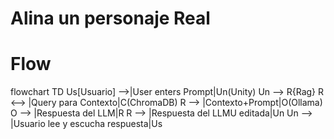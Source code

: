 # Alina un personaje Real


# Flow
flowchart TD
    Us[Usuario] -->|User enters Prompt|Un(Unity)
    Un --> R{Rag}
    R <--> |Query para Contexto|C(ChromaDB)
    R --> |Contexto+Prompt|O(Ollama)
    O --> |Respuesta del LLM|R
    R --> |Respuesta del LLMU editada|Un
    Un --> |Usuario lee y escucha respuesta|Us
